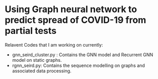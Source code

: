 # Using Graph neural network to predict spread of COVID-19 from partial tests 
Relavent Codes that I am working on currently:  
* gnn_seird_cluster.py : Contains the GNN model and Recurrent GNN model on static graphs.
* rgnn_seird.py: Contains the sequence modelling on graphs and associated data processing.
